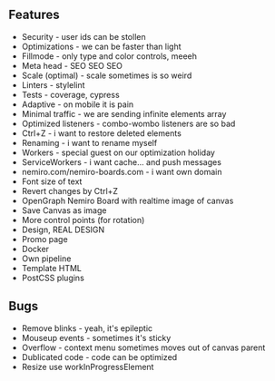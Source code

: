 ## Features

* Security - user ids can be stollen
* Optimizations - we can be faster than light
* Fillmode - only type and color controls, meeeh
* Meta head - SEO SEO SEO
* Scale (optimal) - scale sometimes is so weird
* Linters - stylelint
* Tests - coverage, cypress
* Adaptive - on mobile it is pain
* Minimal traffic - we are sending infinite elements array
* Optimized listeners - combo-wombo listeners are so bad
* Ctrl+Z - i want to restore deleted elements
* Renaming - i want to rename myself
* Workers - special guest on our optimization holiday
* ServiceWorkers - i want cache... and push messages
* nemiro.com/nemiro-boards.com - i want own domain
* Font size of text
* Revert changes by Ctrl+Z
* OpenGraph Nemiro Board with realtime image of canvas
* Save Canvas as image
* More control points (for rotation)
* Design, REAL DESIGN
* Promo page
* Docker
* Own pipeline
* Template HTML
* PostCSS plugins

## Bugs

* Remove blinks - yeah, it's epileptic
* Mouseup events - sometimes it's sticky
* Overflow - context menu sometimes moves out of canvas parent
* Dublicated code - code can be optimized
* Resize use workInProgressElement
